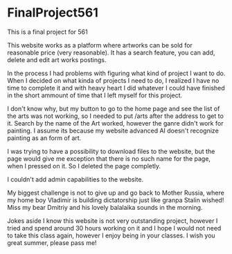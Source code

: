 # FinalProject561
This is a final project for 561

This website works as a platform where artworks can be sold for reasonable price (very reasonable). It has a search feature, you can add, delete and edit art works postings. 

In the process I had problems with figuring what kind of project I want to do. When I decided on what kinda of projects I need to do, I realized I have no time to complete it and with heavy heart I did whatever I could have finished in the short ammount of time that I left myself for this project. 

I don't know why, but my button to go to the home page and see the list of the arts was not working, so I needed to put /arts after the address to get to it. Search by the name of the Art worked, however the ganre didn't work for painting. I assume its because my website advanced AI doesn't recognize painting as an form of art. 

I was trying to have a possibility to download files to the website, but the page would give me exception that there is no such name for the page, when I pressed on it. So I deleted the page completly. 

I couldn't add admin capabilities to the website.

My biggest challenge is not to give up and go back to Mother Russia, where my home boy Vladimir is building dictatorship just like granpa Stalin wished! Miss my bear Dmitriy and his lovely balalaika sounds in the morning. 

Jokes aside I know this website is not very outstanding project, however I tried and spend around 30 hours working on it and I hope I would not need to take this class again, however I enjoy being in your classes. I wish you great summer, please pass me! 
